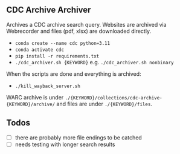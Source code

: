 ## CDC Archive Archiver

Archives a CDC archive search query. Websites are archived via Webrecorder and files (pdf, xlsx) are downloaded directly.

- `conda create --name cdc python=3.11`
- `conda activate cdc`
- `pip install -r requirements.txt`
- `./cdc_archiver.sh {KEYWORD}` e.g. `./cdc_archiver.sh nonbinary`

When the scripts are done and everything is archived:

- `./kill_wayback_server.sh`

WARC archive is under `./{KEYWORD}/collections/cdc-archive-{KEYWORD}/archive/` and files are under `./{KEYWORD}/files`.

## Todos

- [ ] there are probably more file endings to be catched
- [ ] needs testing with longer search results
